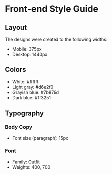 # Front-end Style Guide

## Layout

The designs were created to the following widths:

- Mobile: 375px
- Desktop: 1440px

## Colors

- White: #ffffff
- Light gray: 	#d6e2f0
- Grayish blue: #7b879d
- Dark blue: #1f3251

## Typography

### Body Copy

- Font size (paragraph): 15px

### Font

- Family: [Outfit](https://fonts.google.com/specimen/Outfit)
- Weights: 400, 700
